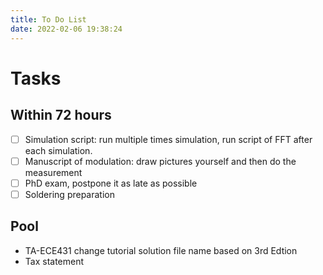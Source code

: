 ```yaml
---
title: To Do List
date: 2022-02-06 19:38:24
---
```


# Tasks

## Within 72 hours
- [ ] Simulation script:  run multiple times simulation, run script of FFT after each simulation.
- [ ] Manuscript of modulation: draw pictures yourself and then do the measurement
- [ ] PhD exam, postpone it as late as possible
- [ ] Soldering preparation
## Pool
- TA-ECE431 change tutorial solution file name based on 3rd Edtion
- Tax statement

